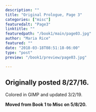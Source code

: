 ```yaml
---
description: ""
title: "Original Prologue, Page 3"
categories: ["misc"]
featuredalt: "Page3"
linktitle: ""
featuredpath: "/book1/main/page03.jpg"
author: "Maria Rice"
featured: ""
date: "2018-03-18T08:51:18-06:00"
type: "post"
preview: "/book1/preview/page03.jpg"

---
```


## Originally posted 8/27/16.

Colored in GIMP and updated 3/2/19. 

**Moved from Book 1 to Misc on 5/8/20.**
